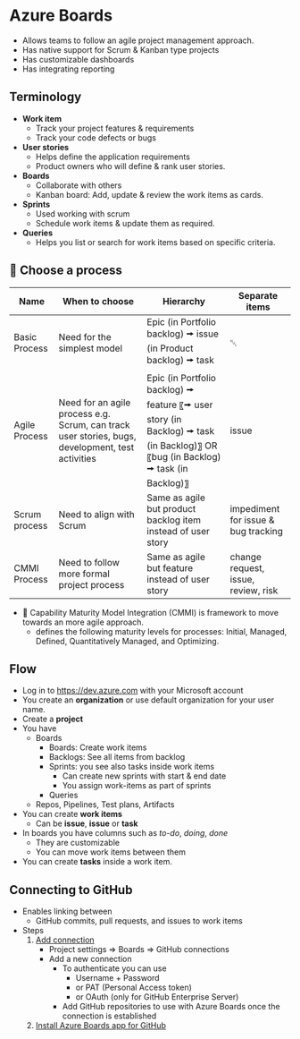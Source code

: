 # Azure Boards

- Allows teams to follow an agile project management approach.
- Has native support for Scrum & Kanban type projects
- Has customizable dashboards
- Has integrating reporting

## Terminology

- **Work item**
  - Track your project features & requirements
  - Track your code defects or bugs
- **User stories**
  - Helps define the application requirements
  - Product owners who will define & rank user stories.
- **Boards**
  - Collaborate with others
  - Kanban board: Add, update & review the work items as cards.
- **Sprints**
  - Used working with scrum
  - Schedule work items & update them as required.
- **Queries**
  - Helps you list or search for work items based on specific criteria.

## 📝 Choose a process

| Name | When to choose | Hierarchy | Separate items | 
| -- | -- | -- | -- |
| Basic Process | Need for the simplest model | Epic (in Portfolio backlog) 🠚 issue (in Product backlog) 🠚 task | ␀ | 
| Agile Process | Need for an agile process e.g. Scrum, can track user stories, bugs, development, test activities | Epic (in Portfolio backlog) 🠚 feature 〖🠚 user story (in Backlog) 🠚 task (in Backlog)〗 OR 〖bug (in Backlog) 🠚 task (in Backlog)〗 | issue | 
| Scrum process | Need to align with Scrum | Same as agile but product backlog item instead of user story | impediment for issue & bug tracking | 
| CMMI Process | Need to follow more formal project process | Same as agile but feature instead of user story | change request, issue, review, risk |

- 🤗 Capability Maturity Model Integration (CMMI) is framework to move towards an more agile approach.
  - defines the following maturity levels for processes: Initial, Managed, Defined, Quantitatively Managed, and Optimizing.

## Flow

- Log in to https://dev.azure.com with your Microsoft account
- You create an **organization** or use default organization for your user name.
- Create a **project**
- You have
  - Boards
    - Boards: Create work items
    - Backlogs: See all items from backlog
    - Sprints: you see also tasks inside work items
      - Can create new sprints with start & end date
      - You assign work-items as part of sprints
    - Queries
  - Repos, Pipelines, Test plans, Artifacts
- You can create **work items**
  - Can be **issue**, **issue** or **task**
- In boards you have columns such as *to-do*, *doing*, *done*
  - They are customizable
  - You can move work items between them
- You can create **tasks** inside a work item.

## Connecting to GitHub

- Enables linking between
  - GitHub commits, pull requests, and issues to work items
- Steps
  1. [Add connection](https://docs.microsoft.com/en-us/azure/devops/boards/github/connect-to-github?view=azure-devops)
       - Project settings => Boards => GitHub connections
       - Add a new connection
         - To authenticate you can use
           - Username + Password
           - or PAT (Personal Access token)
           - or OAuth (only for GitHub Enterprise Server)
         - Add GitHub repositories to use with Azure Boards once the connection is established
  2. [Install Azure Boards app for GitHub](https://docs.microsoft.com/en-us/azure/devops/boards/github/install-github-app?view=azure-devops)
